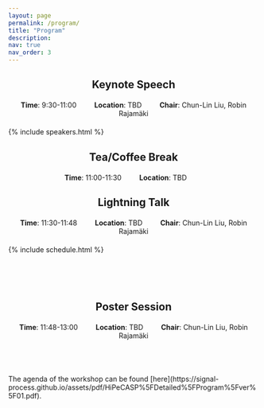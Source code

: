 ```yaml
---
layout: page
permalink: /program/
title: "Program"
description: 
nav: true
nav_order: 3
---
```


<h2 style="text-align: center; font-weight: bold;">Keynote Speech</h2>

<p style="text-align: center; margin: 20px 0;">
<strong>Time</strong>: 9:30-11:00 &emsp;&emsp; 
<strong>Location</strong>: TBD &emsp;&emsp; 
<strong>Chair</strong>: Chun-Lin Liu, Robin Rajamäki
</p>

{% include speakers.html %}
<h2 style="text-align: center; font-weight: bold;">Tea/Coffee Break</h2>

<p style="text-align: center; margin: 20px 0;">
<strong>Time</strong>: 11:00-11:30 &emsp;&emsp; 
<strong>Location</strong>: TBD &emsp;&emsp;
</p>
<h2 style="text-align: center; font-weight: bold;">Lightning Talk</h2>

<p style="text-align: center; margin: 20px 0;">
<strong>Time</strong>: 11:30-11:48 &emsp;&emsp; 
<strong>Location</strong>: TBD &emsp;&emsp;
<strong>Chair</strong>: Chun-Lin Liu, Robin Rajamäki
</p>

{% include schedule.html %}
<div style="height:50px"></div>
<h2 style="text-align: center; font-weight: bold;">Poster Session</h2>

<p style="text-align: center; margin: 20px 0;">
<strong>Time</strong>: 11:48-13:00 &emsp;&emsp; 
<strong>Location</strong>: TBD &emsp;&emsp;
<strong>Chair</strong>: Chun-Lin Liu, Robin Rajamäki
</p>
<div style="height:50px"></div>
The agenda of the workshop can be found [here](https://signal-process.github.io/assets/pdf/HiPeCASP%5FDetailed%5FProgram%5Fver%5F01.pdf).
<div style="height:50px"></div>